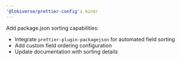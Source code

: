 ```yaml
---
'@lokiverse/prettier-config': minor
---
```


Add package.json sorting capabilities:

- Integrate `prettier-plugin-packagejson` for automated field sorting
- Add custom field ordering configuration
- Update documentation with sorting details
